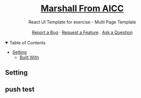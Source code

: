 <h1 align="center">
  <a href="#">
    Marshall From AICC
  </a>
</h1>

<div align="center">
  React UI Template for exercise - Multi Page Template
  <br />
  <br />
  <a href="#">Report a Bug</a>
  ·
  <a href="#">Request a Feature</a>
  .
  <a href="#">Ask a Question</a>
</div>

<div align="center">
<br />
  
</div>

<details open="open">
<summary>Table of Contents</summary>

- [Setting](#setting)
  - [Built With](#built-with)

</details>

## Setting

## push test
